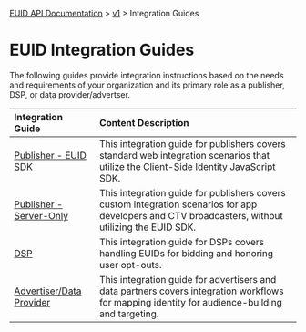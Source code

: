 [EUID API Documentation](../../README.md) > [v1](../README.md) > Integration Guides

# EUID Integration Guides

The following guides provide integration instructions based on the needs and requirements of your organization and its primary role as a publisher, DSP, or data provider/advertser. 

| Integration Guide |  Content Description |
| :--- | :--- |
| [Publisher - EUID SDK](./publisher-client-side.md) | This integration guide for publishers covers standard web integration scenarios that utilize the Client-Side Identity JavaScript SDK. |
| [Publisher - Server-Only](./custom-publisher-integration.md) | This integration guide for publishers covers custom integration scenarios for app developers and CTV broadcasters, without utilizing the EUID SDK. |
| [DSP](./dsp-guide.md) | This integration guide for DSPs covers handling EUIDs for bidding and honoring user opt-outs. |
| [Advertiser/Data Provider](./advertiser-dataprovider-guide.md) | This integration guide for advertisers and data partners covers integration workflows for mapping identity for audience-building and targeting. |
